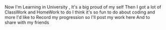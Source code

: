 Now I'm Learning in University , It's a big proud of my self
Then I got a lot of ClassWork and HomeWork to do
I think it's so fun to do about coding and more
I'd like to Record my progression so I'll post my work here
And to share with my friends
